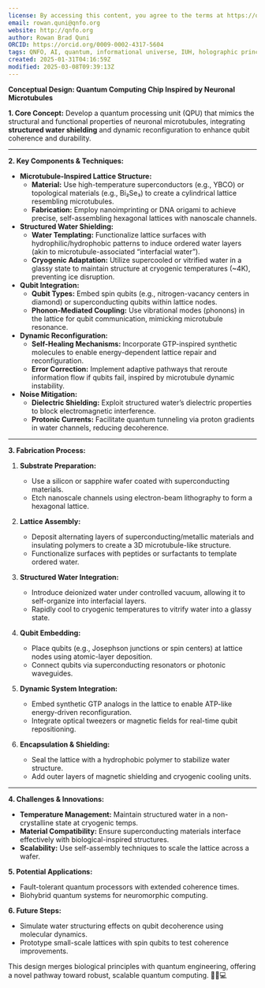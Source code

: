 ```yaml
---
license: By accessing this content, you agree to the terms at https://qnfo.org/LICENSE
email: rowan.quni@qnfo.org
website: http://qnfo.org
author: Rowan Brad Quni
ORCID: https://orcid.org/0009-0002-4317-5604
tags: QNFO, AI, quantum, informational universe, IUH, holographic principle
created: 2025-01-31T04:16:59Z
modified: 2025-03-08T09:39:13Z
---
```


**Conceptual Design: Quantum Computing Chip Inspired by Neuronal Microtubules**

**1. Core Concept:**
Develop a quantum processing unit (QPU) that mimics the structural and functional properties of neuronal microtubules, integrating **structured water shielding** and dynamic reconfiguration to enhance qubit coherence and durability.

---

**2. Key Components & Techniques:**

- **Microtubule-Inspired Lattice Structure:**
  - **Material:** Use high-temperature superconductors (e.g., YBCO) or topological materials (e.g., Bi₂Se₃) to create a cylindrical lattice resembling microtubules.
  - **Fabrication:** Employ nanoimprinting or DNA origami to achieve precise, self-assembling hexagonal lattices with nanoscale channels.
- **Structured Water Shielding:**
  - **Water Templating:** Functionalize lattice surfaces with hydrophilic/hydrophobic patterns to induce ordered water layers (akin to microtubule-associated “interfacial water”).
  - **Cryogenic Adaptation:** Utilize supercooled or vitrified water in a glassy state to maintain structure at cryogenic temperatures (~4K), preventing ice disruption.
- **Qubit Integration:**
  - **Qubit Types:** Embed spin qubits (e.g., nitrogen-vacancy centers in diamond) or superconducting qubits within lattice nodes.
  - **Phonon-Mediated Coupling:** Use vibrational modes (phonons) in the lattice for qubit communication, mimicking microtubule resonance.
- **Dynamic Reconfiguration:**
  - **Self-Healing Mechanisms:** Incorporate GTP-inspired synthetic molecules to enable energy-dependent lattice repair and reconfiguration.
  - **Error Correction:** Implement adaptive pathways that reroute information flow if qubits fail, inspired by microtubule dynamic instability.
- **Noise Mitigation:**
  - **Dielectric Shielding:** Exploit structured water’s dielectric properties to block electromagnetic interference.
  - **Protonic Currents:** Facilitate quantum tunneling via proton gradients in water channels, reducing decoherence.

---

**3. Fabrication Process:**

1. **Substrate Preparation:**
   - Use a silicon or sapphire wafer coated with superconducting materials.
   - Etch nanoscale channels using electron-beam lithography to form a hexagonal lattice.

2. **Lattice Assembly:**
   - Deposit alternating layers of superconducting/metallic materials and insulating polymers to create a 3D microtubule-like structure.
   - Functionalize surfaces with peptides or surfactants to template ordered water.

3. **Structured Water Integration:**
   - Introduce deionized water under controlled vacuum, allowing it to self-organize into interfacial layers.
   - Rapidly cool to cryogenic temperatures to vitrify water into a glassy state.

4. **Qubit Embedding:**
   - Place qubits (e.g., Josephson junctions or spin centers) at lattice nodes using atomic-layer deposition.
   - Connect qubits via superconducting resonators or photonic waveguides.

5. **Dynamic System Integration:**
   - Embed synthetic GTP analogs in the lattice to enable ATP-like energy-driven reconfiguration.
   - Integrate optical tweezers or magnetic fields for real-time qubit repositioning.

6. **Encapsulation & Shielding:**
   - Seal the lattice with a hydrophobic polymer to stabilize water structure.
   - Add outer layers of magnetic shielding and cryogenic cooling units.

---

**4. Challenges & Innovations:**
- **Temperature Management:** Maintain structured water in a non-crystalline state at cryogenic temps.
- **Material Compatibility:** Ensure superconducting materials interface effectively with biological-inspired structures.
- **Scalability:** Use self-assembly techniques to scale the lattice across a wafer.

**5. Potential Applications:**
- Fault-tolerant quantum processors with extended coherence times.
- Biohybrid quantum systems for neuromorphic computing.

**6. Future Steps:**
- Simulate water structuring effects on qubit decoherence using molecular dynamics.
- Prototype small-scale lattices with spin qubits to test coherence improvements.

This design merges biological principles with quantum engineering, offering a novel pathway toward robust, scalable quantum computing. 🌊🔬💻
